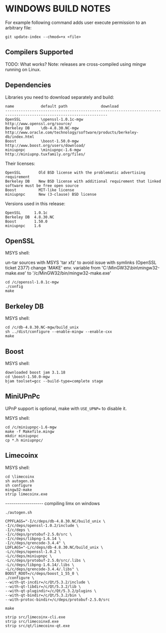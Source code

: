 WINDOWS BUILD NOTES
===================
For example following command adds user execute permission to an arbitrary file:

	git update-index --chmod=+x <file>


Compilers Supported
-------------------
TODO: What works?
Note: releases are cross-compiled using mingw running on Linux.


Dependencies
------------
Libraries you need to download separately and build:

	name            default path               download
	--------------------------------------------------------------------------------------------------------------------
	OpenSSL         \openssl-1.0.1c-mgw        http://www.openssl.org/source/
	Berkeley DB     \db-4.8.30.NC-mgw          http://www.oracle.com/technology/software/products/berkeley-db/index.html
	Boost           \boost-1.50.0-mgw          http://www.boost.org/users/download/
	miniupnpc       \miniupnpc-1.6-mgw         http://miniupnp.tuxfamily.org/files/

Their licenses:

	OpenSSL        Old BSD license with the problematic advertising requirement
	Berkeley DB    New BSD license with additional requirement that linked software must be free open source
	Boost          MIT-like license
	miniupnpc      New (3-clause) BSD license

Versions used in this release:

	OpenSSL      1.0.1c
	Berkeley DB  4.8.30.NC
	Boost        1.50.0
	miniupnpc    1.6


OpenSSL
-------
MSYS shell:

un-tar sources with MSYS 'tar xfz' to avoid issue with symlinks (OpenSSL ticket 2377)
change 'MAKE' env. variable from 'C:\MinGW32\bin\mingw32-make.exe' to '/c/MinGW32/bin/mingw32-make.exe'

	cd /c/openssl-1.0.1c-mgw
	./config
	make

Berkeley DB
-----------
MSYS shell:

	cd /c/db-4.8.30.NC-mgw/build_unix
	sh ../dist/configure --enable-mingw --enable-cxx
	make

Boost
-----
MSYS shell:

	downloaded boost jam 3.1.18
	cd \boost-1.50.0-mgw
	bjam toolset=gcc --build-type=complete stage

MiniUPnPc
---------
UPnP support is optional, make with `USE_UPNP=` to disable it.

MSYS shell:

	cd /c/miniupnpc-1.6-mgw
	make -f Makefile.mingw
	mkdir miniupnpc
	cp *.h miniupnpc/

Limecoinx
-------
MSYS shell:

	cd \limecoinx
	sh autogen.sh
	sh configure
	mingw32-make
	strip limecoinx.exe
	
	
-------------------	compiling limx on windows
	
	./autogen.sh

	CPPFLAGS="-I/c/deps/db-4.8.30.NC/build_unix \
	-I/c/deps/openssl-1.0.2/include \
	-I/c/deps \
	-I/c/deps/protobuf-2.5.0/src \
	-I/c/deps/libpng-1.6.14 \
	-I/c/deps/qrencode-3.4.4" \
	LDFLAGS="-L/c/deps/db-4.8.30.NC/build_unix \
	-L/c/deps/openssl-1.0.2 \
	-L/c/deps/miniupnpc \
	-L/c/deps/protobuf-2.5.0/src/.libs \
	-L/c/deps/libpng-1.6.14/.libs \
	-L/c/deps/qrencode-3.4.4/.libs" \
	BOOST_ROOT=/c/deps/boost_1_55_0 \
	./configure \
	--with-qt-incdir=/c/Qt/5.3.2/include \
	--with-qt-libdir=/c/Qt/5.3.2/lib \
	--with-qt-plugindir=/c/Qt/5.3.2/plugins \
	--with-qt-bindir=/c/Qt/5.3.2/bin \
	--with-protoc-bindir=/c/deps/protobuf-2.5.0/src

	make

	strip src/limecoinx-cli.exe
	strip src/limecoinxd.exe
	strip src/qt/limecoinx-qt.exe	
	
	
	
	
	
	
	
	
